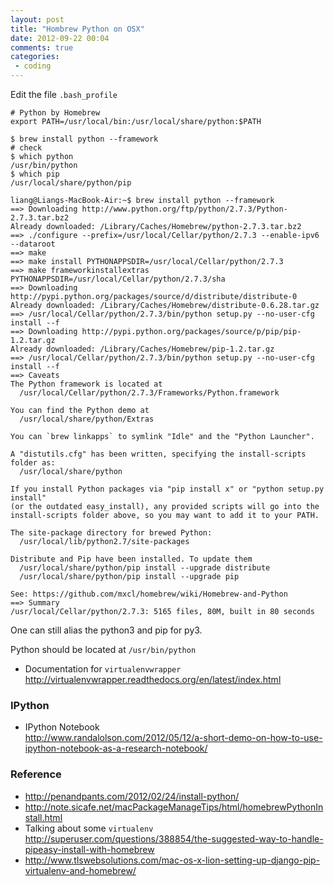```yaml
---
layout: post
title: "Hombrew Python on OSX"
date: 2012-09-22 00:04
comments: true
categories: 
 - coding
---
```


Edit the file `.bash_profile`
```
# Python by Homebrew
export PATH=/usr/local/bin:/usr/local/share/python:$PATH
```

```
$ brew install python --framework
# check 
$ which python
/usr/bin/python
$ which pip
/usr/local/share/python/pip
```

```
liang@Liangs-MacBook-Air:~$ brew install python --framework
==> Downloading http://www.python.org/ftp/python/2.7.3/Python-2.7.3.tar.bz2
Already downloaded: /Library/Caches/Homebrew/python-2.7.3.tar.bz2
==> ./configure --prefix=/usr/local/Cellar/python/2.7.3 --enable-ipv6 --dataroot
==> make
==> make install PYTHONAPPSDIR=/usr/local/Cellar/python/2.7.3
==> make frameworkinstallextras PYTHONAPPSDIR=/usr/local/Cellar/python/2.7.3/sha
==> Downloading http://pypi.python.org/packages/source/d/distribute/distribute-0
Already downloaded: /Library/Caches/Homebrew/distribute-0.6.28.tar.gz
==> /usr/local/Cellar/python/2.7.3/bin/python setup.py --no-user-cfg install --f
==> Downloading http://pypi.python.org/packages/source/p/pip/pip-1.2.tar.gz
Already downloaded: /Library/Caches/Homebrew/pip-1.2.tar.gz
==> /usr/local/Cellar/python/2.7.3/bin/python setup.py --no-user-cfg install --f
==> Caveats
The Python framework is located at
  /usr/local/Cellar/python/2.7.3/Frameworks/Python.framework

You can find the Python demo at
  /usr/local/share/python/Extras

You can `brew linkapps` to symlink "Idle" and the "Python Launcher".

A "distutils.cfg" has been written, specifying the install-scripts folder as:
  /usr/local/share/python

If you install Python packages via "pip install x" or "python setup.py install"
(or the outdated easy_install), any provided scripts will go into the
install-scripts folder above, so you may want to add it to your PATH.

The site-package directory for brewed Python:
  /usr/local/lib/python2.7/site-packages

Distribute and Pip have been installed. To update them
  /usr/local/share/python/pip install --upgrade distribute
  /usr/local/share/python/pip install --upgrade pip

See: https://github.com/mxcl/homebrew/wiki/Homebrew-and-Python
==> Summary
/usr/local/Cellar/python/2.7.3: 5165 files, 80M, built in 80 seconds
```
One can still alias the python3 and pip for py3.

Python should be located at `/usr/bin/python`

* Documentation for `virtualenvwrapper` <http://virtualenvwrapper.readthedocs.org/en/latest/index.html>

### IPython

* IPython Notebook  
<http://www.randalolson.com/2012/05/12/a-short-demo-on-how-to-use-ipython-notebook-as-a-research-notebook/>

### Reference

* <http://penandpants.com/2012/02/24/install-python/>
* <http://note.sicafe.net/macPackageManageTips/html/homebrewPythonInstall.html>
* Talking about some `virtualenv`  
<http://superuser.com/questions/388854/the-suggested-way-to-handle-pipeasy-install-with-homebrew>
* <http://www.tlswebsolutions.com/mac-os-x-lion-setting-up-django-pip-virtualenv-and-homebrew/>